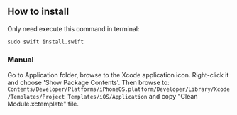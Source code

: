 
## How to install
Only need execute this command in terminal:
```
sudo swift install.swift
```

### Manual
Go to Application folder, browse to the Xcode application icon. Right-click it and choose 'Show Package Contents'. Then browse to:
`Contents/Developer/Platforms/iPhoneOS.platform/Developer/Library/Xcode/Templates/Project Templates/iOS/Application` and copy "Clean Module.xctemplate" file.
